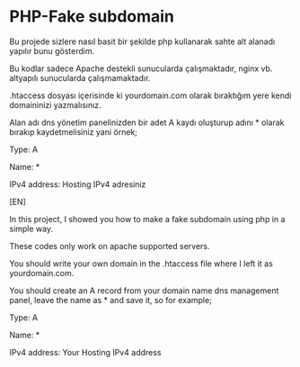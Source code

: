 # PHP-Fake subdomain
Bu projede sizlere nasıl basit bir şekilde php kullanarak sahte alt alanadı yapılır bunu gösterdim.

Bu kodlar sadece Apache destekli sunucularda çalışmaktadır, nginx vb. altyapılı sunucularda çalışmamaktadır.

.htaccess dosyası içerisinde ki yourdomain.com olarak bıraktığım yere kendi domaininizi yazmalısınız.

Alan adı dns yönetim panelinizden bir adet A kaydı oluşturup adını * olarak bırakıp kaydetmelisiniz yani örnek;

Type: A

Name: *

IPv4 address: Hosting IPv4 adresiniz

[EN]

In this project, I showed you how to make a fake subdomain using php in a simple way.

These codes only work on apache supported servers.

You should write your own domain in the .htaccess file where I left it as yourdomain.com.

You should create an A record from your domain name dns management panel, leave the name as * and save it, so for example;

Type: A

Name: *

IPv4 address: Your Hosting IPv4 address
